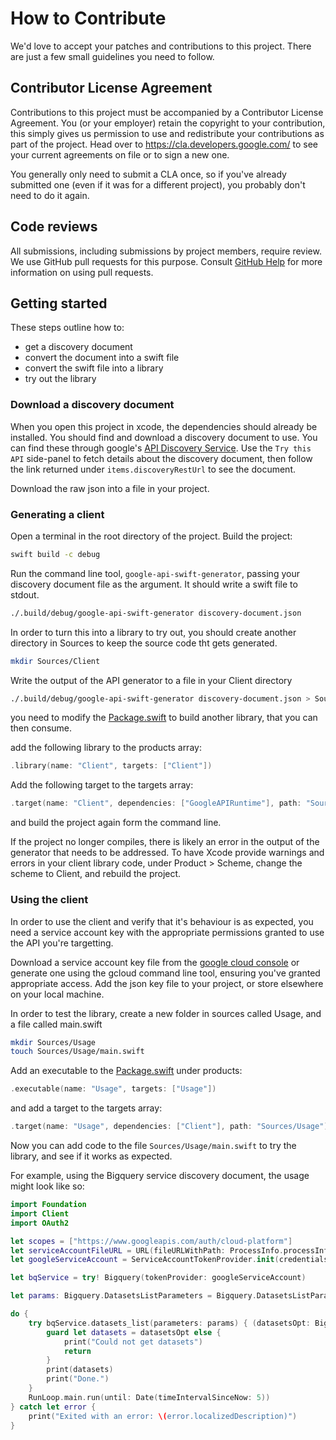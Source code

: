 # How to Contribute

We'd love to accept your patches and contributions to this project. There are
just a few small guidelines you need to follow.

## Contributor License Agreement

Contributions to this project must be accompanied by a Contributor License
Agreement. You (or your employer) retain the copyright to your contribution,
this simply gives us permission to use and redistribute your contributions as
part of the project. Head over to <https://cla.developers.google.com/> to see
your current agreements on file or to sign a new one.

You generally only need to submit a CLA once, so if you've already submitted one
(even if it was for a different project), you probably don't need to do it
again.

## Code reviews

All submissions, including submissions by project members, require review. We
use GitHub pull requests for this purpose. Consult
[GitHub Help](https://help.github.com/articles/about-pull-requests/) for more
information on using pull requests.

## Getting started

These steps outline how to:
- get a discovery document
- convert the document into a swift file
- convert the swift file into a library
- try out the library

### Download a discovery document

When you open this project in xcode, the dependencies should already be installed.
You should find and download a discovery document to use. You can find these through google's [API Discovery Service](https://developers.google.com/discovery/v1/reference/apis/list).
Use the `Try this API` side-panel to fetch details about the discovery document, then follow the link returned under `items.discoveryRestUrl` to see the document.

Download the raw json into a file in your project.

### Generating a client

Open a terminal in the root directory of the project. Build the project:

```sh
swift build -c debug
```

Run the command line tool, `google-api-swift-generator`, passing your discovery document file as the argument. It should write a swift file to stdout.

```sh
./.build/debug/google-api-swift-generator discovery-document.json
```

In order to turn this into a library to try out, you should create another directory in Sources to keep the source code tht gets generated.

```sh
mkdir Sources/Client
```

Write the output of the API generator to a file in your Client directory

```sh
./.build/debug/google-api-swift-generator discovery-document.json > Sources/Client/client.swift
```

you need to modify the [Package.swift](./Package.swift) to build another library, that you can then consume.

add the following library to the products array:

```swift
.library(name: "Client", targets: ["Client"])
```

Add the following target to the targets array:

```swift
.target(name: "Client", dependencies: ["GoogleAPIRuntime"], path: "Sources/Client")
```

and build the project again form the command line.

If the project no longer compiles, there is likely an error in the output of the generator that needs to be addressed.
To have Xcode provide warnings and errors in your client library code, under Product > Scheme, change the scheme to Client, and rebuild the project.

### Using the client

In order to use the client and verify that it's behaviour is as expected, you need a service account key with the appropriate permissions granted to use the API you're targetting.

Download a service account key file from the [google cloud console](https://console.cloud.google.com/iam-admin/serviceaccounts) or generate one using the gcloud command line tool, ensuring you've granted appropriate access. Add the json key file to your project, or store elsewhere on your local machine.

In order to test the library, create a new folder in sources called Usage, and a file called main.swift

```sh
mkdir Sources/Usage
touch Sources/Usage/main.swift
```

Add an executable to the [Package.swift](./Package.swift) under products:

```swift
.executable(name: "Usage", targets: ["Usage"])
```

and add a target to the targets array:
```swift
.target(name: "Usage", dependencies: ["Client"], path: "Sources/Usage")
```

Now you can add code to the file `Sources/Usage/main.swift` to try the library, and see if it works as expected.

For example, using the Bigquery service discovery document, the usage might look like so:

```swift
import Foundation
import Client
import OAuth2

let scopes = ["https://www.googleapis.com/auth/cloud-platform"]
let serviceAccountFileURL = URL(fileURLWithPath: ProcessInfo.processInfo.environment["SERVICE_ACCOUNT_KEY_PATH"]!)
let googleServiceAccount = ServiceAccountTokenProvider.init(credentialsURL: serviceAccountFileURL, scopes: scopes)!

let bqService = try! Bigquery(tokenProvider: googleServiceAccount)

let params: Bigquery.DatasetsListParameters = Bigquery.DatasetsListParameters(all: nil, filter: nil, maxResults: nil, pageToken: nil, projectId: "bigquery-public-data")

do {
    try bqService.datasets_list(parameters: params) { (datasetsOpt: Bigquery.DatasetList?, error: Error?) in
        guard let datasets = datasetsOpt else {
            print("Could not get datasets")
            return
        }
        print(datasets)
        print("Done.")
    }
    RunLoop.main.run(until: Date(timeIntervalSinceNow: 5))
} catch let error {
    print("Exited with an error: \(error.localizedDescription)")
}
```
